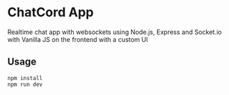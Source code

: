 # ChatCord App
Realtime chat app with websockets using Node.js, Express and Socket.io with Vanilla JS on the frontend with a custom UI

## Usage
```
npm install
npm run dev
